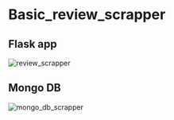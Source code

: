 # Basic_review_scrapper

## Flask app

![review_scrapper](https://user-images.githubusercontent.com/40909697/112743442-f9a29880-8fb4-11eb-9536-d2f7aad951c2.png)

## Mongo DB

![mongo_db_scrapper](https://user-images.githubusercontent.com/40909697/112743448-08894b00-8fb5-11eb-9a15-99ef0db423f1.png)

